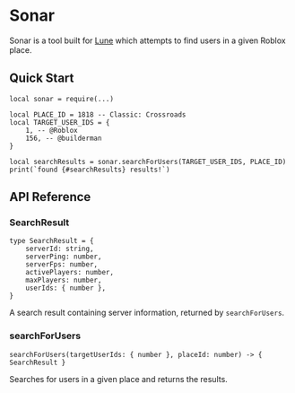 # Sonar

Sonar is a tool built for [Lune](https://github.com/lune-org/lune) which attempts to find users in a given Roblox place.

## Quick Start

```luau
local sonar = require(...)

local PLACE_ID = 1818 -- Classic: Crossroads
local TARGET_USER_IDS = {
    1, -- @Roblox
    156, -- @builderman
}

local searchResults = sonar.searchForUsers(TARGET_USER_IDS, PLACE_ID)
print(`found {#searchResults} results!`)
```

## API Reference

### SearchResult

```luau
type SearchResult = {
    serverId: string,
    serverPing: number,
    serverFps: number,
    activePlayers: number,
    maxPlayers: number,
    userIds: { number },
}
```

A search result containing server information, returned by `searchForUsers`.

### searchForUsers

```luau
searchForUsers(targetUserIds: { number }, placeId: number) -> { SearchResult }
```

Searches for users in a given place and returns the results.

